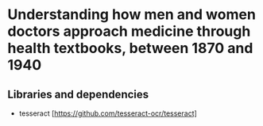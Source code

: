 # Understanding how men and women doctors approach medicine through health textbooks, between 1870 and 1940

## Libraries and dependencies
- tesseract [https://github.com/tesseract-ocr/tesseract]
